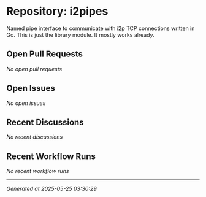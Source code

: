 # Repository: i2pipes

Named pipe interface to communicate with i2p TCP connections written in Go. This is just the library module. It mostly works already.

## Open Pull Requests


*No open pull requests*


## Open Issues


*No open issues*


## Recent Discussions


*No recent discussions*


## Recent Workflow Runs


*No recent workflow runs*


---
*Generated at 2025-05-25 03:30:29*
